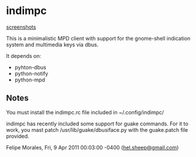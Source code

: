 indimpc
=======

[screenshots](http://min.us/mcMTiaX)

This is a minimalistic MPD client with support for the gnome-shell indication system and multimedia keys via dbus.

It depends on:

 + pyhton-dbus
 + python-notify
 + python-mpd

## Notes

You must install the indimpc.rc file included in ~/.config/indimpc/

indimpc has recently included some support for guake commands. For it to work, you mast patch /usr/lib/guake/dbusiface.py with the guake.patch file provided.

Felipe Morales, Fri, 9 Apr 2011 00:03:00 -0400
(hel.sheep@gmail.com)
